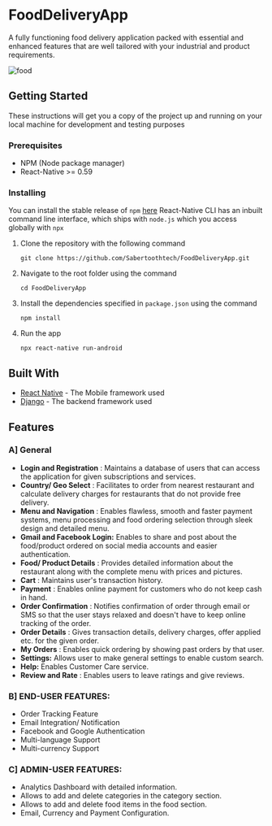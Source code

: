 # FoodDeliveryApp
A fully functioning food delivery application packed with essential and enhanced features that are well tailored with your industrial and product requirements.

![food](https://user-images.githubusercontent.com/52853887/86234805-1ab89300-bbb5-11ea-9bb9-b935259da4fc.gif)

## Getting Started

These instructions will get you a copy of the project up and running on your local machine for development and testing purposes

### Prerequisites

- NPM (Node package manager)
- React-Native >= 0.59

### Installing

You can install the stable release of `npm` [here](https://nodejs.org/en/ "NodeJS")
React-Native CLI has an inbuilt command line interface, which ships with `node.js` which you access globally with `npx`

1. Clone the repository with the following command

    `git clone https://github.com/Sabertoothtech/FoodDeliveryApp.git`

2. Navigate to the root folder using the command

    `cd FoodDeliveryApp`

3. Install the dependencies specified in `package.json` using the command

    `npm install`

4. Run the app

    `npx react-native run-android`

## Built With
* [React Native](https://reactnative.dev/docs/getting-started) - The Mobile framework used
* [Django](https://docs.djangoproject.com/en/3.0/) - The backend framework used

## Features
### A] General
- **Login and Registration** : Maintains a database of users that can access the application for given subscriptions and services.
- **Country/ Geo Select** : Facilitates to order from nearest restaurant and calculate delivery charges for restaurants that do not provide free delivery.
- **Menu and Navigation** : Enables flawless, smooth and faster payment systems, menu processing and food ordering selection through sleek design and detailed menu.
- **Gmail and Facebook Login:** Enables to share and post about the food/product ordered on social media accounts and easier authentication.
- **Food/ Product Details** : Provides detailed information about the restaurant along with the complete menu with prices and pictures.
- **Cart** : Maintains user&#39;s transaction history.
- **Payment** : Enables online payment for customers who do not keep cash in hand.
- **Order Confirmation** : Notifies confirmation of order through email or SMS so that the user stays relaxed and doesn&#39;t have to keep online tracking of the order.
- **Order Details** : Gives transaction details, delivery charges, offer applied etc. for the given order.
- **My Orders** : Enables quick ordering by showing past orders by that user.
- **Settings:** Allows user to make general settings to enable custom search.
- **Help:** Enables Customer Care service.
- **Review and Rate** : Enables users to leave ratings and give reviews.

### B] END-USER FEATURES:

- Order Tracking Feature
- Email Integration/ Notification
- Facebook and Google Authentication
- Multi-language Support
- Multi-currency Support 

### C] ADMIN-USER FEATURES:

- Analytics Dashboard with detailed information.
- Allows to add and delete categories in the category section.
- Allows to add and delete food items in the food section.
- Email, Currency and Payment Configuration.

